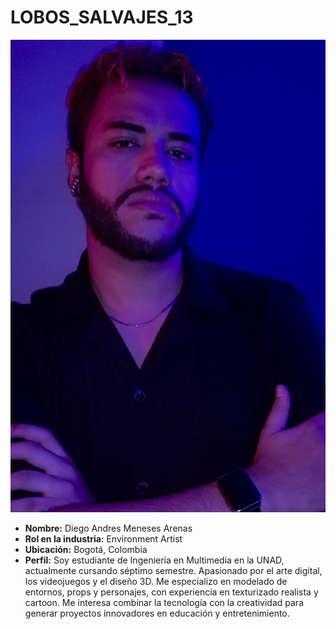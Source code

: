 # LOBOS_SALVAJES_13


![Foto Personal](./Diego/Foto_Diego_Meneses.jpg)  

- **Nombre:** Diego Andres Meneses Arenas  
- **Rol en la industria:** Environment Artist 
- **Ubicación:** Bogotá, Colombia  
- **Perfil:** Soy estudiante de Ingeniería en Multimedia en la UNAD, actualmente cursando séptimo semestre. Apasionado por el arte digital, los videojuegos y el diseño 3D. Me especializo en modelado de entornos, props y personajes, con experiencia en texturizado realista y cartoon. Me interesa combinar la tecnología con la creatividad para generar proyectos innovadores en educación y entretenimiento.  

